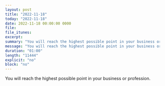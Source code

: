 ```yaml
---
layout: post
title: "2022-11-18"
today: "2022-11-18"
date: 2022-11-18 00:00:00 0000
file:
file_itunes:
excerpt:
summary: "You will reach the highest possible point in your business or profession."
message: "You will reach the highest possible point in your business or profession."
duration: "01:00"
length: "11444"
explicit: "no"
block: "no"
---
```

You will reach the highest possible point in your business or profession.

